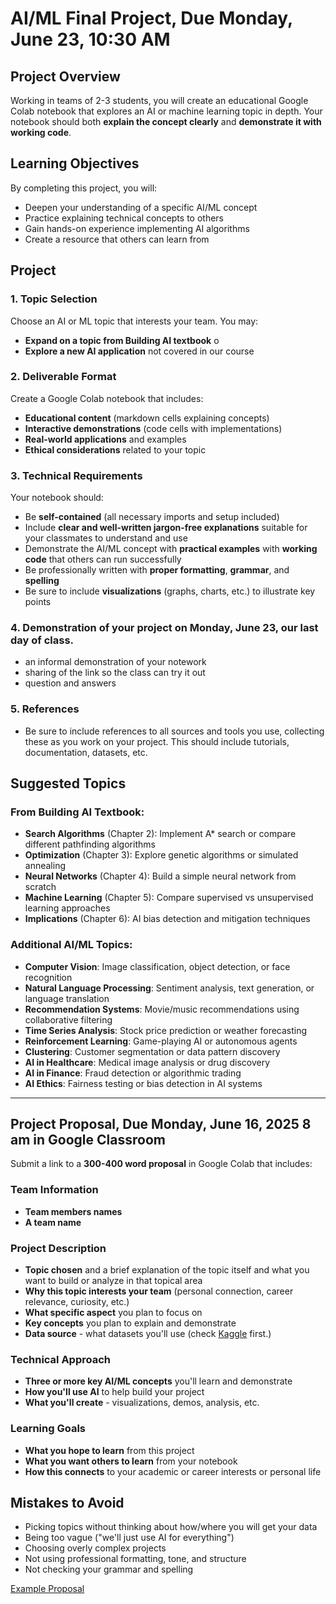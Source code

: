 # AI/ML Final Project, Due Monday, June 23, 10:30 AM

## Project Overview

Working in teams of 2-3 students, you will create an educational Google Colab notebook that explores an AI or machine learning topic in depth. Your notebook should both **explain the concept clearly** and **demonstrate it with working code**.

## Learning Objectives

By completing this project, you will:
- Deepen your understanding of a specific AI/ML concept
- Practice explaining technical concepts to others
- Gain hands-on experience implementing AI algorithms
- Create a resource that others can learn from

## Project

### 1. Topic Selection
Choose an AI or ML topic that interests your team. You may:
- **Expand on a topic from Building AI textbook** o
- **Explore a new AI application** not covered in our course 

### 2. Deliverable Format
Create a Google Colab notebook that includes:
- **Educational content** (markdown cells explaining concepts)
- **Interactive demonstrations** (code cells with implementations)
- **Real-world applications** and examples
- **Ethical considerations** related to your topic

### 3. Technical Requirements
Your notebook should:
- Be **self-contained** (all necessary imports and setup included)
- Include **clear and well-written jargon-free explanations** suitable for your classmates to understand and use
- Demonstrate the AI/ML concept with **practical examples** with **working code** that others can run successfully
- Be professionally written with **proper formatting**, **grammar**, and **spelling**
- Be sure to include **visualizations** (graphs, charts, etc.) to illustrate key points

### 4. Demonstration of your project on Monday, June 23, our last day of class.
- an informal demonstration of your notework
- sharing of the link so the class can try it out
- question and answers

### 5. References
- Be sure to include references to all sources and tools you use, collecting these as you work on your project. This should include tutorials, documentation, datasets, etc.

## Suggested Topics

### From Building AI Textbook:
- **Search Algorithms** (Chapter 2): Implement A* search or compare different pathfinding algorithms
- **Optimization** (Chapter 3): Explore genetic algorithms or simulated annealing
- **Neural Networks** (Chapter 4): Build a simple neural network from scratch
- **Machine Learning** (Chapter 5): Compare supervised vs unsupervised learning approaches
- **Implications** (Chapter 6): AI bias detection and mitigation techniques

### Additional AI/ML Topics:
- **Computer Vision**: Image classification, object detection, or face recognition
- **Natural Language Processing**: Sentiment analysis, text generation, or language translation
- **Recommendation Systems**: Movie/music recommendations using collaborative filtering
- **Time Series Analysis**: Stock price prediction or weather forecasting
- **Reinforcement Learning**: Game-playing AI or autonomous agents
- **Clustering**: Customer segmentation or data pattern discovery
- **AI in Healthcare**: Medical image analysis or drug discovery
- **AI in Finance**: Fraud detection or algorithmic trading
- **AI Ethics**: Fairness testing or bias detection in AI systems

---

## Project Proposal, Due Monday, June 16, 2025 8 am in Google Classroom

Submit a link to a **300-400 word proposal** in Google Colab that includes:

### Team Information
- **Team members names**
- **A team name**

### Project Description
- **Topic chosen** and a brief explanation of the topic itself and what you want to build or analyze in that topical area
- **Why this topic interests your team** (personal connection, career relevance, curiosity, etc.)
- **What specific aspect** you plan to focus on
- **Key concepts** you plan to explain and demonstrate
- **Data source** - what datasets you'll use (check [Kaggle](https://www.kaggle.com/) first.)

### Technical Approach
- **Three or more key AI/ML concepts** you'll learn and demonstrate
- **How you'll use AI** to help build your project
- **What you'll create** - visualizations, demos, analysis, etc.

### Learning Goals
- **What you hope to learn** from this project
- **What you want others to learn** from your notebook
- **How this connects** to your academic or career interests or personal life

## Mistakes to Avoid
- Picking topics without thinking about how/where you will get your data
- Being too vague ("we'll just use AI for everything")
- Choosing overly complex projects
- Not using professional formatting, tone, and structure
- Not checking your grammar and spelling

[Example Proposal](https://colab.research.google.com/drive/1ebBqtQYsWs-wBeH-OKWxXx4XlG_T8UAj?usp=sharing)
